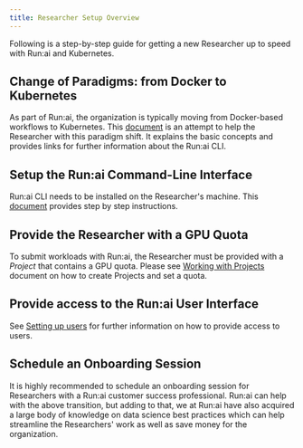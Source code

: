 ```yaml
---
title: Researcher Setup Overview
---
```


Following is a step-by-step guide for getting a new Researcher up to speed with Run:ai and Kubernetes.

## Change of Paradigms: from Docker to Kubernetes 

As part of Run:ai, the organization is typically moving from Docker-based workflows to Kubernetes. This [document](docker-to-runai.md) is an attempt to help the Researcher with this paradigm shift. It explains the basic concepts and provides links for further information about the Run:ai CLI.

## Setup the Run:ai Command-Line Interface

Run:ai CLI needs to be installed on the Researcher's machine. This [document](cli-install.md) provides step by step instructions.

## Provide the Researcher with a GPU Quota

To submit workloads with Run:ai, the Researcher must be provided with a _Project_ that contains a GPU quota. Please see [Working with Projects](../aiinitiatives/org/projects.md) document on how to create Projects and set a quota.

## Provide access to the Run:ai User Interface

See [Setting up users](../authentication/users.md) for further information on how to provide access to users.  

## Schedule an Onboarding Session

It is highly recommended to schedule an onboarding session for Researchers with a Run:ai customer success professional. Run:ai can help with the above transition, but adding to that, we at Run:ai have also acquired a large body of knowledge on data science best practices which can help streamline the Researchers' work as well as save money for the organization. 


 
 
 